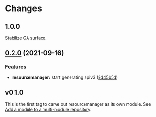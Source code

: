 # Changes

## 1.0.0

Stabilize GA surface.

## [0.2.0](https://www.github.com/googleapis/google-cloud-go/compare/resourcemanager/v0.1.0...resourcemanager/v0.2.0) (2021-09-16)


### Features

* **resourcemanager:** start generating apiv3 ([8d45b5d](https://www.github.com/googleapis/google-cloud-go/commit/8d45b5d802b5da2e82f9f8fbe00c01b0c54a6b33))

## v0.1.0

This is the first tag to carve out resourcemanager as its own module. See
[Add a module to a multi-module repository](https://github.com/golang/go/wiki/Modules#is-it-possible-to-add-a-module-to-a-multi-module-repository).
 
